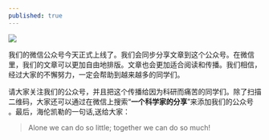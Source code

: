 ```yaml
---
published: true
---
```


![]({{site.baseurl}}/images/qrcode_for.jpg)

我们的微信公众号今天正式上线了。我们会同步分享文章到这个公众号。在微信里，我们的文章可以更加自由地排版。文章也会更加适合阅读和传播。我们相信，经过大家的不懈努力，一定会帮助到越来越多的同学们。

请大家关注我们的公众号，并且把这个传播给因为科研而痛苦的同学们。除了扫描二维码，大家还可以通过在微信上搜索“**一个科学家的分享**”来添加我们的公众号 。最后，海伦凯勒的一句话,送给大家：

> Alone we can do so little; together we can do so much!
